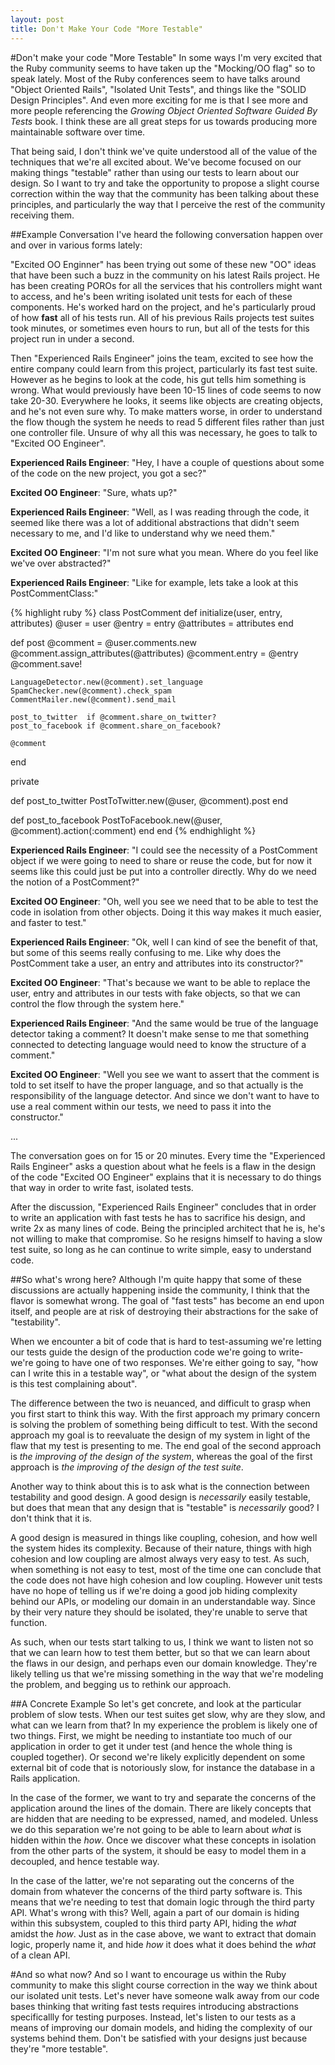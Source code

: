 ```yaml
---
layout: post
title: Don't Make Your Code "More Testable"
---
```

#Don't make your code "More Testable"
In some ways I'm very excited that the Ruby community seems to have
taken up the "Mocking/OO flag" so to speak lately. Most of the Ruby
conferences seem to have talks around "Object Oriented Rails",
"Isolated Unit Tests", and things like the "SOLID Design Principles". And even
more exciting for me is that I see more and more people referencing the 
*Growing Object Oriented Software Guided By Tests* book. I think these
are all great steps for us towards producing more maintainable software
over time.

That being said, I don't think we've quite understood all of the value
of the techniques that we're all excited about. We've become focused
on our making things "testable" rather than using our tests to learn
about our design. So I want to try and take the opportunity to propose a
slight course correction within the way that the community has been
talking about these principles, and particularly the way that I perceive the
rest of the community receiving them. 

##Example Conversation
I've heard the following conversation happen over and over in various forms
lately:

"Excited OO Enginner" has been trying out some of these new "OO" ideas that have
been such a buzz in the community on his latest Rails project. He has
been creating POROs for all the services that his controllers might want
to access, and he's been writing isolated unit tests for each of these
components. He's worked hard on the project, and he's particularly proud
of how **fast** all of his tests run. All of his previous Rails projects
test suites took minutes, or sometimes even hours to run, but all of the
tests for this project run in under a second.

Then "Experienced Rails Engineer" joins the team, excited to see how the entire
company could learn from this project, particularly its fast test suite. However
as he begins to look at the code, his gut tells him something is
wrong. What would previously have been 10-15 lines of code seems to now
take 20-30. Everywhere he looks, it seems like objects are creating
objects, and he's not even sure why. To make matters worse, in order to
understand the flow though the system he needs to read 5 different files rather
than just one controller file. Unsure of why all this was necessary, he goes to
talk to "Excited OO Engineer".

**Experienced Rails Engineer**: "Hey, I have a couple of questions about some of 
the code on the new project, you got a sec?"

**Excited OO Engineer**: "Sure, whats up?"

**Experienced Rails Engineer**: "Well, as I was reading through the code, it seemed
like there was a lot of additional abstractions that didn't seem necessary to
me, and I'd like to understand why we need them."

**Excited OO Engineer**: "I'm not sure what you mean. Where do you feel like we've
over abstracted?"

**Experienced Rails Engineer**: "Like for example, lets take a look at this
PostCommentClass:"

{% highlight ruby %}
class PostComment
  def initialize(user, entry, attributes)
    @user = user
    @entry = entry
    @attributes = attributes
  end

  def post
    @comment = @user.comments.new
    @comment.assign_attributes(@attributes)
    @comment.entry = @entry
    @comment.save!

    LanguageDetector.new(@comment).set_language
    SpamChecker.new(@comment).check_spam
    CommentMailer.new(@comment).send_mail

    post_to_twitter  if @comment.share_on_twitter?
    post_to_facebook if @comment.share_on_facebook?

    @comment
  end

  private

  def post_to_twitter
    PostToTwitter.new(@user, @comment).post
  end

  def post_to_facebook
    PostToFacebook.new(@user, @comment).action(:comment)
  end
end
{% endhighlight %}

**Experienced Rails Engineer**: "I could see the necessity of a PostComment object 
if we were going to need to share or reuse the code, but for now it
seems like this could just be put into a controller directly. Why do we need
the notion of a PostComment?"

**Excited OO Engineer**: "Oh, well you see we need that to be able to test the
code in isolation from other objects. Doing it this way makes it much easier,
and faster to test."

**Experienced Rails Engineer**: "Ok, well I can kind of see the benefit of that,
but some of this seems really confusing to me. Like why does the PostComment
take a user, an entry and attributes into its constructor?"

**Excited OO Engineer**: "That's because we want to be able to replace the user,
entry and attributes in our tests with fake objects, so that we can
control the flow through the system here."

**Experienced Rails Engineer**: "And the same would be true of the language
detector taking a comment? It doesn't make sense to me that something
connected to detecting language would need to know the structure of a
comment."

**Excited OO Engineer**: "Well you see we want to assert that the comment is
told to set itself to have the proper language, and so that actually is
the responsibility of the language detector. And since we don't want to
have to use a real comment within our tests, we need to pass it into the
constructor."

...


The conversation goes on for 15 or 20 minutes. Every time the
"Experienced Rails Engineer" asks a question about what he feels is a
flaw in the design of the code "Excited OO Engineer" explains that it is
necessary to do things that way in order to write fast, isolated tests.

After the discussion, "Experienced Rails Engineer" concludes that in
order to write an application with fast tests he has to sacrifice his
design, and write 2x as many lines of code. Being the principled
architect that he is, he's not willing to make that compromise. So
he resigns himself to having a slow test suite, so long as he can
continue to write simple, easy to understand code.

##So what's wrong here?
Although I'm quite happy that some of these discussions are actually
happening inside the community, I think that the flavor is somewhat
wrong. The goal of "fast tests" has become an end upon itself, and
people are at risk of destroying their abstractions for the sake of
"testability".

When we encounter a bit of code that is hard to test-assuming we're
letting our tests guide the design of the production code we're going to
write-we're going to have one of two responses. We're either going to
say, "how can I write this in a testable way", or "what about the design
of the system is this test complaining about".

The difference between the two is neuanced, and difficult to grasp when
you first start to think this way. With the first approach my primary
concern is solving the problem of something being difficult to test.
With the second approach my goal is to reevaluate the design of my
system in light of the flaw that my test is presenting to me. The end
goal of the second approach is *the improving of the design of the
system*, whereas the goal of the first approach is *the improving of the
design of the test suite*.

Another way to think about this is to ask what is the connection between
testability and good design. A good design is *necessarily* easily
testable, but does that mean that any design that is "testable" is
*necessarily* good? I don't think that it is.

A good design is measured in things like coupling, cohesion, and how well the
system hides its complexity. Because of their nature, things with high
cohesion and low coupling are almost always very easy to test. As such, when
something is not easy to test, most of the time one can conclude that
the code does not have high cohesion and low coupling. However unit tests
have no hope of telling us if we're doing a good job hiding complexity
behind our APIs, or modeling our domain in an understandable way. Since
by their very nature they should be isolated, they're unable to serve
that function.

As such, when our tests start talking to us, I think we want to listen not
so that we can learn how to test them better, but so that we can learn
about the flaws in our design, and perhaps even our domain knowledge.
They're likely telling us that we're missing something in the way that
we're modeling the problem, and begging us to rethink our approach.

##A Concrete Example
So let's get concrete, and look at the particular problem of slow tests. When 
our test suites get slow, why are they slow, and what can we learn from
that? In my experience the problem is likely one of two things. First, we might 
be needing to instantiate too much of our application in order to get it under
test (and hence the whole thing is coupled together). Or second we're likely 
explicitly dependent on some external bit of code that is notoriously slow,
for instance the database in a Rails application.

In the case of the former, we want to try and separate the concerns of
the application around the lines of the domain. There are likely
concepts that are hidden that are needing to be expressed, named, and
modeled. Unless we do this separation we're not going to be able to learn
about *what* is hidden within the *how*. Once we discover what these
concepts in isolation from the other parts of the system, it should be
easy to model them in a decoupled, and hence testable way.

In the case of the latter, we're not separating out the concerns of
the domain from whatever the concerns of the third party software is.
This means that we're needing to test that domain logic through the
third party API. What's wrong with this? Well, again a part of our
domain is hiding within this subsystem, coupled to this third party API,
hiding the *what* amidst the *how*. Just as in the case above, we want
to extract that domain logic, properly name it, and hide *how* it does
what it does behind the *what* of a clean API.

#And so what now?
And so I want to encourage us within the Ruby community to make this
slight course correction in the way we think about our isolated unit
tests. Let's never have someone walk away from our code bases thinking
that writing fast tests requires introducing abstractions specificallly
for testing purposes. Instead, let's listen to our tests as a means of
improving our domain models, and hiding the complexity of our systems
behind them. Don't be satisfied with your designs just because they're
"more testable".
